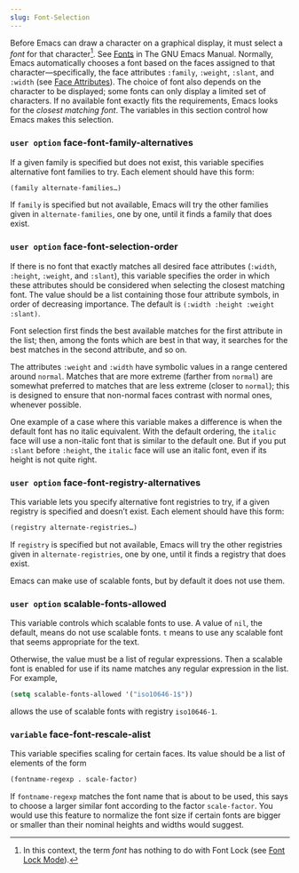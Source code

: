 ```yaml
---
slug: Font-Selection
---
```


Before Emacs can draw a character on a graphical display, it must select a *font* for that character[^1]. See [Fonts](https://www.gnu.org/software/emacs/manual/html_mono/emacs.html#Fonts) in The GNU Emacs Manual. Normally, Emacs automatically chooses a font based on the faces assigned to that character—specifically, the face attributes `:family`, `:weight`, `:slant`, and `:width` (see [Face Attributes](/docs/elisp/Face-Attributes)). The choice of font also depends on the character to be displayed; some fonts can only display a limited set of characters. If no available font exactly fits the requirements, Emacs looks for the *closest matching font*. The variables in this section control how Emacs makes this selection.

### <span className="tag useroption">`user option`</span> **face-font-family-alternatives**

If a given family is specified but does not exist, this variable specifies alternative font families to try. Each element should have this form:

```lisp
(family alternate-families…)
```

If `family` is specified but not available, Emacs will try the other families given in `alternate-families`, one by one, until it finds a family that does exist.

### <span className="tag useroption">`user option`</span> **face-font-selection-order**

If there is no font that exactly matches all desired face attributes (`:width`, `:height`, `:weight`, and `:slant`), this variable specifies the order in which these attributes should be considered when selecting the closest matching font. The value should be a list containing those four attribute symbols, in order of decreasing importance. The default is `(:width :height :weight :slant)`.

Font selection first finds the best available matches for the first attribute in the list; then, among the fonts which are best in that way, it searches for the best matches in the second attribute, and so on.

The attributes `:weight` and `:width` have symbolic values in a range centered around `normal`. Matches that are more extreme (farther from `normal`) are somewhat preferred to matches that are less extreme (closer to `normal`); this is designed to ensure that non-normal faces contrast with normal ones, whenever possible.

One example of a case where this variable makes a difference is when the default font has no italic equivalent. With the default ordering, the `italic` face will use a non-italic font that is similar to the default one. But if you put `:slant` before `:height`, the `italic` face will use an italic font, even if its height is not quite right.

### <span className="tag useroption">`user option`</span> **face-font-registry-alternatives**

This variable lets you specify alternative font registries to try, if a given registry is specified and doesn’t exist. Each element should have this form:

```lisp
(registry alternate-registries…)
```

If `registry` is specified but not available, Emacs will try the other registries given in `alternate-registries`, one by one, until it finds a registry that does exist.

Emacs can make use of scalable fonts, but by default it does not use them.

### <span className="tag useroption">`user option`</span> **scalable-fonts-allowed**

This variable controls which scalable fonts to use. A value of `nil`, the default, means do not use scalable fonts. `t` means to use any scalable font that seems appropriate for the text.

Otherwise, the value must be a list of regular expressions. Then a scalable font is enabled for use if its name matches any regular expression in the list. For example,

```lisp
(setq scalable-fonts-allowed '("iso10646-1$"))
```

allows the use of scalable fonts with registry `iso10646-1`.

### <span className="tag variable">`variable`</span> **face-font-rescale-alist**

This variable specifies scaling for certain faces. Its value should be a list of elements of the form

```lisp
(fontname-regexp . scale-factor)
```

If `fontname-regexp` matches the font name that is about to be used, this says to choose a larger similar font according to the factor `scale-factor`. You would use this feature to normalize the font size if certain fonts are bigger or smaller than their nominal heights and widths would suggest.

[^1]: In this context, the term *font* has nothing to do with Font Lock (see [Font Lock Mode](/docs/elisp/Font-Lock-Mode)).

